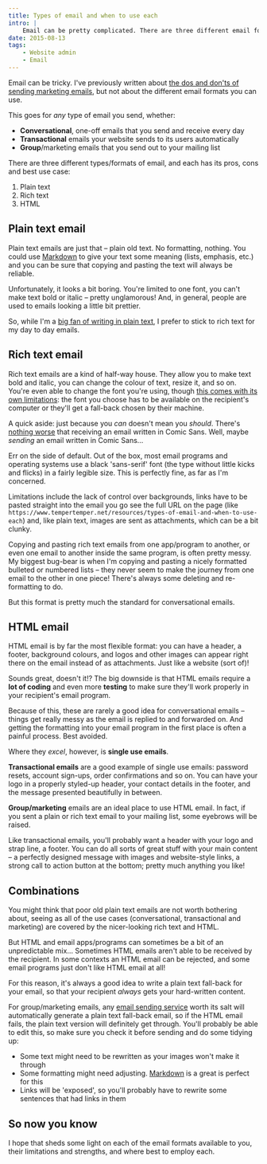 ```yaml
---
title: Types of email and when to use each
intro: |
    Email can be pretty complicated. There are three different email formats and each comes with its own pros, cons, and best use case.
date: 2015-08-13
tags:
    - Website admin
    - Email
---
```


Email can be tricky. I've previously written about [the dos and don'ts of sending marketing emails](/resources/the-three-golden-rules-of-sending-marketing-emails), but not about the different email formats you can use.

This goes for _any_ type of email you send, whether:

- <b>Conversational</b>, one-off emails that you send and receive every day
- <b>Transactional</b> emails your website sends to its users automatically
- <b>Group</b>/marketing emails that you send out to your mailing list

There are three different types/formats of email, and each has its pros, cons and best use case:

1. Plain text
2. Rich text
3. HTML


## Plain text email

Plain text emails are just that – plain old text. No formatting, nothing. You could use [Markdown](/resources/what-is-markdown) to give your text some meaning (lists, emphasis, etc.) and you can be sure that copying and pasting the text will always be reliable.

Unfortunately, it looks a bit boring. You're limited to one font, you can't make text bold or italic – pretty unglamorous! And, in general, people are used to emails looking a little bit prettier.

So, while I'm a [big fan of writing in plain text](/resources/edit-your-blog-posts-off-line), I prefer to stick to rich text for my day to day emails.


## Rich text email

Rich text emails are a kind of half-way house. They allow you to make text bold and italic, you can change the colour of text, resize it, and so on. You're even able to change the font you're using, though [this comes with its own limitations](/resources/webfonts): the font you choose has to be available on the recipient's computer or they'll get a fall-back chosen by their machine.

A quick aside: just because you _can_ doesn't mean you _should_. There's [nothing worse](https://www.webfx.com/blog/web-design/comic-sans-the-font-everyone-loves-to-hate/) that receiving an email written in Comic Sans. Well, maybe _sending_ an email written in Comic Sans…

Err on the side of default. Out of the box, most email programs and operating systems use a black 'sans-serif' font (the type without little kicks and flicks) in a fairly legible size. This is perfectly fine, as far as I'm concerned.

Limitations include the lack of control over backgrounds, links have to be pasted straight into the email you go see the full URL on the page (like `https://www.tempertemper.net/resources/types-of-email-and-when-to-use-each`) and, like plain text, images are sent as attachments, which can be a bit clunky.

Copying and pasting rich text emails from one app/program to another, or even one email to another inside the same program, is often pretty messy. My biggest bug-bear is when I'm copying and pasting a nicely formatted bulleted or numbered lists – they never seem to make the journey from one email to the other in one piece! There's always some deleting and re-formatting to do.

But this format is pretty much the standard for conversational emails.


## HTML email

HTML email is by far the most flexible format: you can have a header, a footer, background colours, and logos and other images can appear right there on the email instead of as attachments. Just like a website (sort of)!

Sounds great, doesn't it!? The big downside is that HTML emails require a **lot of coding** and even more **testing** to make sure they'll work properly in your recipient's email program.

Because of this, these are rarely a good idea for conversational emails – things get really messy as the email is replied to and forwarded on. And getting the formatting into your email program in the first place is often a painful process. Best avoided.

Where they _excel_, however, is **single use emails**.

<b>Transactional emails</b> are a good example of single use emails: password resets, account sign-ups, order confirmations and so on. You can have your logo in a properly styled-up header, your contact details in the footer, and the message presented beautifully in between.

<b>Group/marketing</b> emails are an ideal place to use HTML email. In fact, if you sent a plain or rich text email to your mailing list, some eyebrows will be raised.

Like transactional emails, you'll probably want a header with your logo and strap line, a footer. You can do all sorts of great stuff with your main content – a perfectly designed message with images and website-style links, a strong call to action button at the bottom; pretty much anything you like!


## Combinations

You might think that poor old plain text emails are not worth bothering about, seeing as all of the use cases (conversational, transactional and marketing) are covered by the nicer-looking rich text and HTML.

But HTML and email apps/programs can sometimes be a bit of an unpredictable mix… Sometimes HTML emails aren't able to be received by the recipient. In some contexts an HTML email can be rejected, and some email programs just don't like HTML email at all!

For this reason, it's always a good idea to write a plain text fall-back for your email, so that your recipient _always_ gets your hard-written content.

For group/marketing emails, any [email sending service](https://www.campaignmonitor.com) worth its salt will automatically generate a plain text fall-back email, so if the HTML email fails, the plain text version will definitely get through. You'll probably be able to edit this, so make sure you check it before sending and do some tidying up:

- Some text might need to be rewritten as your images won't make it through
- Some formatting might need adjusting. [Markdown](/resources/markdown-cheatsheet) is a great is perfect for this
- Links will be 'exposed', so you'll probably have to rewrite some sentences that had links in them


## So now you know

I hope that sheds some light on each of the email formats available to you, their limitations and strengths, and where best to employ each.
